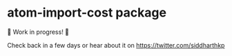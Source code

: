 # atom-import-cost package

🚧 Work in progress! 🚧

Check back in a few days or hear about it on https://twitter.com/siddharthkp
